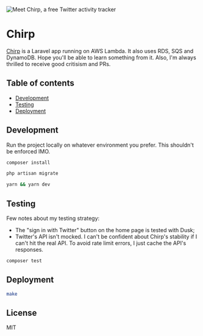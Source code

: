 ![Meet Chirp, a free Twitter activity tracker](https://d1srrlgsf6kxjv.cloudfront.net/img/banner.jpg)

# Chirp

[Chirp](https://chirp.benjamincrozat.com) is a Laravel app running on AWS Lambda. It also uses RDS, SQS and DynamoDB. Hope you'll be able to learn something from it. Also, I'm always thrilled to receive good critisism and PRs.

## Table of contents

- [Development](#development)
- [Testing](#testing)
- [Deployment](#deployment)

## Development

Run the project locally on whatever environment you prefer. This shouldn't be enforced IMO.

```bash
composer install
```

```bash
php artisan migrate
```

```bash
yarn && yarn dev
```

## Testing

Few notes about my testing strategy:
- The "sign in with Twitter" button on the home page is tested with Dusk;
- Twitter's API isn't mocked. I can't be confident about Chirp's stability if I can't hit the real API. To avoid rate limit errors, I just cache the API's responses.

```bash
composer test
```

## Deployment

```bash
make
```

## License

MIT
